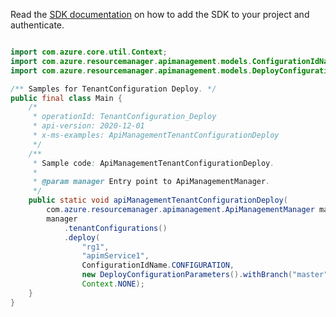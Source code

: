 Read the [SDK documentation](https://github.com/Azure/azure-sdk-for-java/blob/azure-resourcemanager-apimanagement_1.0.0-beta.2/sdk/apimanagement/azure-resourcemanager-apimanagement/README.md) on how to add the SDK to your project and authenticate.

```java

import com.azure.core.util.Context;
import com.azure.resourcemanager.apimanagement.models.ConfigurationIdName;
import com.azure.resourcemanager.apimanagement.models.DeployConfigurationParameters;

/** Samples for TenantConfiguration Deploy. */
public final class Main {
    /*
     * operationId: TenantConfiguration_Deploy
     * api-version: 2020-12-01
     * x-ms-examples: ApiManagementTenantConfigurationDeploy
     */
    /**
     * Sample code: ApiManagementTenantConfigurationDeploy.
     *
     * @param manager Entry point to ApiManagementManager.
     */
    public static void apiManagementTenantConfigurationDeploy(
        com.azure.resourcemanager.apimanagement.ApiManagementManager manager) {
        manager
            .tenantConfigurations()
            .deploy(
                "rg1",
                "apimService1",
                ConfigurationIdName.CONFIGURATION,
                new DeployConfigurationParameters().withBranch("master"),
                Context.NONE);
    }
}
```
